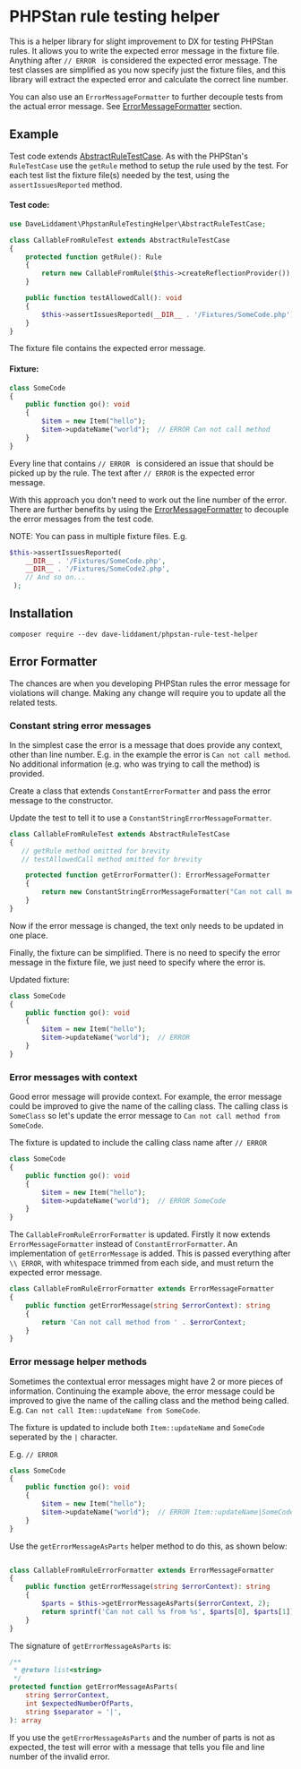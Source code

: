# PHPStan rule testing helper

This is a helper library for slight improvement to DX for testing PHPStan rules.
It allows you to write the expected error message in the fixture file. 
Anything after `// ERROR ` is considered the expected error message.
The test classes are simplified as you now specify just the fixture files, and this library will extract the expected error and calculate the correct line number.

You can also use an `ErrorMessageFormatter` to further decouple tests from the actual error message. 
See [ErrorMessageFormatter](#error-formatter) section.

## Example

Test code extends [AbstractRuleTestCase](src/AbstractRuleTestCase.php). 
As with the PHPStan's `RuleTestCase` use the `getRule` method to setup the rule used by the test.
For each test list the fixture file(s) needed by the test, using the `assertIssuesReported` method.

#### Test code:
```php
use DaveLiddament\PhpstanRuleTestingHelper\AbstractRuleTestCase;

class CallableFromRuleTest extends AbstractRuleTestCase
{
    protected function getRule(): Rule
    {
        return new CallableFromRule($this->createReflectionProvider());
    }

    public function testAllowedCall(): void
    {
        $this->assertIssuesReported(__DIR__ . '/Fixtures/SomeCode.php');
    }
}
```

The fixture file contains the expected error message.
#### Fixture:

```php 
class SomeCode
{
    public function go(): void
    {
        $item = new Item("hello");
        $item->updateName("world");  // ERROR Can not call method
    }
}
```

Every line that contains `// ERROR ` is considered an issue that should be picked up by the rule. 
The text after `// ERROR` is the expected error message.

With this approach you don't need to work out the line number of the error.
There are further benefits by using the [ErrorMessageFormatter](#error-formatter) to decouple the error messages from the test code.



NOTE: You can pass in multiple fixture files. E.g.
```php
$this->assertIssuesReported(
    __DIR__ . '/Fixtures/SomeCode.php', 
    __DIR__ . '/Fixtures/SomeCode2.php',
    // And so on...    
 );
```


## Installation

```shell
composer require --dev dave-liddament/phpstan-rule-test-helper
```

## Error Formatter

The chances are when you developing PHPStan rules the error message for violations will change. 
Making any change will require you to update all the related tests.

### Constant string error messages

In the simplest case the error is a message that does provide any context, other than line number. 
E.g. in the example the error is `Can not call method`. No additional information (e.g. who was trying to call the method) is provided.

Create a class that extends `ConstantErrorFormatter` and pass the error message to the constructor.

Update the test to tell it to use a `ConstantStringErrorMessageFormatter`.

```php
class CallableFromRuleTest extends AbstractRuleTestCase 
{
   // getRule method omitted for brevity
   // testAllowedCall method omitted for brevity

    protected function getErrorFormatter(): ErrorMessageFormatter
    {
        return new ConstantStringErrorMessageFormatter("Can not call method");
    }
}
```

Now if the error message is changed, the text only needs to be updated in one place.

Finally, the fixture can be simplified.
There is no need to specify the error message in the fixture file, we just need to specify where the error is.

Updated fixture:
```php
class SomeCode
{
    public function go(): void
    {
        $item = new Item("hello");
        $item->updateName("world");  // ERROR
    }
}
```

### Error messages with context

Good error message will provide context. 
For example, the error message could be improved to give the name of the calling class. 
The calling class is `SomeClass` so let's update the error message to `Can not call method from SomeCode`.

The fixture is updated to include the calling class name after `// ERROR`

```php
class SomeCode
{
    public function go(): void
    {
        $item = new Item("hello");
        $item->updateName("world");  // ERROR SomeCode
    }
}
```

The `CallableFromRuleErrorFormatter` is updated. 
Firstly it now extends `ErrorMessageFormatter` instead of `ConstantErrorFormatter`.
An implementation of `getErrorMessage` is added. 
This is passed everything after `\\ ERROR`, with whitespace trimmed from each side, and must return the expected error message.

```php
class CallableFromRuleErrorFormatter extends ErrorMessageFormatter
{
    public function getErrorMessage(string $errorContext): string
    {
        return 'Can not call method from ' . $errorContext;
    }
}
```

### Error message helper methods

Sometimes the contextual error messages might have 2 or more pieces of information. 
Continuing the example above, the error message could be improved to give the name of the calling class and the method being called.
E.g. `Can not call Item::updateName from SomeCode`.

The fixture is updated to include both `Item::updateName` and `SomeCode` seperated by the `|` character. 

E.g. `// ERROR`

```php
class SomeCode
{
    public function go(): void
    {
        $item = new Item("hello");
        $item->updateName("world");  // ERROR Item::updateName|SomeCode
    }
}
```

Use the `getErrorMessageAsParts` helper method to do this, as shown below:

```php

class CallableFromRuleErrorFormatter extends ErrorMessageFormatter
{
    public function getErrorMessage(string $errorContext): string
    {
        $parts = $this->getErrorMessageAsParts($errorContext, 2);
        return sprintf('Can not call %s from %s', $parts[0], $parts[1]);
    }
}
```

The signature of `getErrorMessageAsParts` is:

```php
/**
 * @return list<string>
 */
protected function getErrorMessageAsParts(
    string $errorContext, 
    int $expectedNumberOfParts,
    string $separator = '|', 
): array
```

If you use the `getErrorMessageAsParts` and the number of parts is not as expected, the test will error with a message that tells you file and line number of the invalid error.
